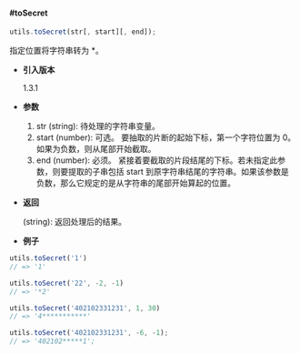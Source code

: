 #### #toSecret

```javascript
utils.toSecret(str[, start][, end]);
```

指定位置将字符串转为 *。

- **引入版本**

    1.3.1

- **参数**

    1. str (string): 待处理的字符串变量。
    2. start (number): 可选。 要抽取的片断的起始下标，第一个字符位置为 0。如果为负数，则从尾部开始截取。
    3. end (number): 必须。 紧接着要截取的片段结尾的下标。若未指定此参数，则要提取的子串包括 start 到原字符串结尾的字符串。如果该参数是负数，那么它规定的是从字符串的尾部开始算起的位置。

- **返回**

    (string): 返回处理后的结果。

- **例子**

```javascript
utils.toSecret('1')
// => '1'

utils.toSecret('22', -2, -1)
// => '*2'

utils.toSecret('402102331231', 1, 30)
// => '4***********'

utils.toSecret('402102331231', -6, -1);
// => '402102*****1';
```
